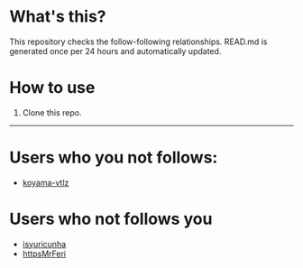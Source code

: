 # What's this?
This repository checks the follow-following relationships.
READ.md is generated once per 24 hours and automatically updated.
# How to use
1. Clone this repo.
 
 --- 
 
 # Users who you not follows: 
  
- [koyama-vtlz](https://github.com/koyama-vtlz/) 
# Users who not follows you 
  
- [isyuricunha](https://github.com/isyuricunha/) 
 - [httpsMrFeri](https://github.com/httpsMrFeri/) 
 